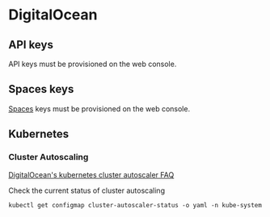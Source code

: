 # DigitalOcean

## API keys

API keys must be provisioned on the web console.

## Spaces keys

[Spaces](../../GLOSSARY.md#digitalocean) keys must be provisioned on the web console.

## Kubernetes

### Cluster Autoscaling

[DigitalOcean's kubernetes cluster autoscaler FAQ](https://github.com/kubernetes/autoscaler/blob/master/cluster-autoscaler/FAQ.md)

Check the current status of cluster autoscaling

```shell
kubectl get configmap cluster-autoscaler-status -o yaml -n kube-system
```
